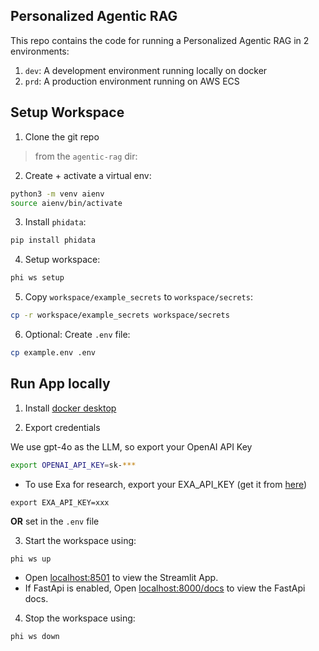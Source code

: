 ## Personalized Agentic RAG

This repo contains the code for running a Personalized Agentic RAG in 2 environments:

1. `dev`: A development environment running locally on docker
2. `prd`: A production environment running on AWS ECS

## Setup Workspace

1. Clone the git repo

> from the `agentic-rag` dir:

2. Create + activate a virtual env:

```sh
python3 -m venv aienv
source aienv/bin/activate
```

3. Install `phidata`:

```sh
pip install phidata
```

4. Setup workspace:

```sh
phi ws setup
```

5. Copy `workspace/example_secrets` to `workspace/secrets`:

```sh
cp -r workspace/example_secrets workspace/secrets
```

6. Optional: Create `.env` file:

```sh
cp example.env .env
```

## Run App locally

1. Install [docker desktop](https://www.docker.com/products/docker-desktop)

2. Export credentials

We use gpt-4o as the LLM, so export your OpenAI API Key

```sh
export OPENAI_API_KEY=sk-***
```

- To use Exa for research, export your EXA_API_KEY (get it from [here](https://dashboard.exa.ai/api-keys))

```shell
export EXA_API_KEY=xxx
```

**OR** set in the `.env` file

3. Start the workspace using:

```sh
phi ws up
```

- Open [localhost:8501](http://localhost:8501) to view the Streamlit App.
- If FastApi is enabled, Open [localhost:8000/docs](http://localhost:8000/docs) to view the FastApi docs.

4. Stop the workspace using:

```sh
phi ws down
```
